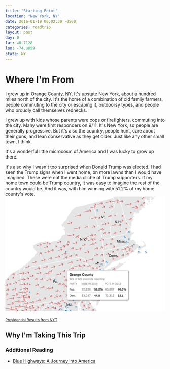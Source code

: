 ```yaml
---
title: "Starting Point"
location: "New York, NY"
date: 2016-01-19 00:02:30 -0500
categories: roadtrip
layout: post
day: 0
lat: 40.7128
lon: -74.0059
state: NY
---
```

# Where I'm From

I grew up in Orange County, NY. It's upstate New York, about a hundred miles north of the city. It's the home of a combination of old family farmers, people commuting to the city or escaping it, outdoorsy types, and people who proudly call themselves rednecks. 

I grew up with kids whose parents were cops or firefighters, commuting into the city. Many were first responders on 9/11. It's New York, so people are generally progressive. But it's also the country, people hunt, care about their guns, and lean conservative as they get older. Just like any other small town, I think. 

It's a wonderful little microcosm of America and I was lucky to grow up there.

It's also why I wasn't too surprised when Donald Trump was elected. I had seen the Trump signs when I went home, on more lawns than I would have imagined. These were not the media cliche of Trump supporters. If my home town could be Trump country, it was easy to imagine the rest of the country would be. And it was, with him winning with 51.2% <span class="sparkline" sparkType="pie" values="51,49"></span> of my home county's vote.
<img src="/images/01_ny/orangecounty-2012to2016.png" />


<small><a href="http://www.nytimes.com/elections/results/president">Presidential Results from NYT</a></small>

## Why I'm Taking This Trip

### Additional Reading
+ <a target="_blank" href="https://www.amazon.com/gp/product/B006BAW16O/ref=as_li_tl?ie=UTF8&camp=1789&creative=9325&creativeASIN=B006BAW16O&linkCode=as2&tag=ef0ca-20&linkId=5e3f03fa44c69702cfe41c9fb959186e">Blue Highways: A Journey into America</a>